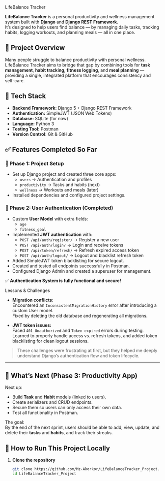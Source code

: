 LifeBalance Tracker

**LifeBalance Tracker** is a personal productivity and wellness management system built with **Django** and **Django REST Framework**.  
It’s designed to help users find balance — by managing daily tasks, tracking habits, logging workouts, and planning meals — all in one place.

## 🧩 Project Overview

Many people struggle to balance productivity with personal wellness.  
LifeBalance Tracker aims to bridge that gap by combining tools for **task management**, **habit tracking**, **fitness logging**, and **meal planning** — providing a single, integrated platform that encourages consistency and self-care.

## 🚀 Tech Stack

- **Backend Framework:** Django 5 + Django REST Framework  
- **Authentication:** SimpleJWT (JSON Web Tokens)  
- **Database:** SQLite (for now)  
- **Language:** Python 3  
- **Testing Tool:** Postman  
- **Version Control:** Git & GitHub  


## ✅ Features Completed So Far

### 🧭 Phase 1: Project Setup
- Set up Django project and created three core apps:
  - `users` → Authentication and profiles
  - `productivity` → Tasks and habits (next)
  - `wellness` → Workouts and meals (later)
- Installed dependencies and configured project settings.

### 🔐 Phase 2: User Authentication (Completed)
- Custom **User Model** with extra fields:
  - `age`
  - `fitness_goal`
- Implemented **JWT authentication** with:
  - `POST /api/auth/register/` → Register a new user  
  - `POST /api/auth/login/` → Login and receive tokens  
  - `POST /api/token/refresh/` → Refresh expired access token  
  - `POST /api/auth/logout/` → Logout and blacklist refresh token  
- Added SimpleJWT token blacklisting for secure logout.
- Created and tested all endpoints successfully in Postman.
- Configured Django Admin and created a superuser for management.

✅ **Authentication System is fully functional and secure!**


 Lessons & Challenges

- **Migration conflicts:**  
  Encountered an `InconsistentMigrationHistory` error after introducing a custom User model.  
  Fixed by deleting the old database and regenerating all migrations.

- **JWT token issues:**  
  Faced `401 Unauthorized` and `Token expired` errors during testing.  
  Learned to properly handle access vs. refresh tokens, and added token blacklisting for clean logout sessions.

> These challenges were frustrating at first, but they helped me deeply understand Django’s authentication flow and token lifecycle.

---

## 📅 What’s Next (Phase 3: Productivity App)

Next up:
- Build **Task** and **Habit** models (linked to users).  
- Create serializers and CRUD endpoints.  
- Secure them so users can only access their own data.  
- Test all functionality in Postman.  

The goal:  
By the end of the next sprint, users should be able to add, view, update, and delete their **tasks** and **habits**, and track their streaks.

## 🧰 How to Run This Project Locally

1. **Clone the repository**
   ```bash
   git clone https://github.com/Mz-Akorkor/LifeBalanceTracker_Project.git
   cd LifeBalanceTracker_Project


   